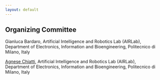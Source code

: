 ```yaml
---
layout: default
---
```


## Organizing Committee 

Gianluca Bardaro, Artificial Intelligence and Robotics Lab (AIRLab), Department of Electronics, Information and Bioengineering, Politecnico di Milano, Italy


[Agnese Chiatti](https://achiatti.github.io), Artificial Intelligence and Robotics Lab (AIRLab), Department of Electronics, Information and Bioengineering, Politecnico di Milano, Italy
 
